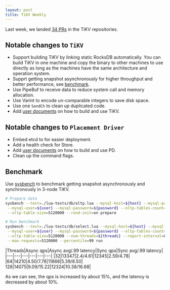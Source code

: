 ```yaml
---
layout: post
title: TiKV Weekly
---
```


Last week, we landed [34 PRs](https://github.com/search?utf8=%E2%9C%93&q=repo%3Apingcap%2Ftikv+repo%3Apingcap%2Fpd+is%3Apr+is%3Amerged+merged%3A2016-07-23..2016-07-29+&type=Issues&ref=searchresults) in the TiKV repositories.

## Notable changes to `TiKV`

+ Support building TiKV by linking static RocksDB automatically. You can build TiKV in one machine and copy the binary to other machines to use directly as long as the  machines have the same architecture and operation system.
+ Supprt getting snapshot asynchronously for higher throughput and better performance, see [benchmark](#Benchmark).
+ Use PipeBuf to receive data to reduce system call and memory allocation. 
+ Use Varint to encode un-comparable integers to save disk space. 
+ Use one `SendCh` to clean up duplicated code. 
+ Add [user documents](https://github.com/pingcap/docs/) on how to build and use TiKV.

## Notable changes to `Placement Driver`

+ Embed etcd to for easier deployment.
+ Add a health check for Store.
+ Add [user documents](https://github.com/pingcap/docs/) on how to build and use PD.
+ Clean up the command flags.

## Benchmark

Use [sysbench](https://github.com/pingcap/tidb-bench/tree/master/sysbench) to benchmark getting snapshot asynchronously and synchronously in 3-node TiKV.

```bash
# Prepare data
sysbench --test=./lua-tests/db/oltp.lua --mysql-host=${host} --mysql-port=${port} \
 --mysql-user=${user} --mysql-password=${password} --oltp-tables-count=1 \
 --oltp-table-size=5120000 --rand-init=on prepare

# Run benchmark
sysbench --test=./lua-tests/db/select.lua --mysql-host=${host} --mysql-port=${port} \
 --mysql-user=${user} --mysql-password=${password} --oltp-tables-count=1 \
 --oltp-table-size=5120000 --num-threads=${threads} --report-interval=60 \
 --max-requests=5120000 --percentile=99 run
```

|Threads|Async qps|Async avg/.99 latency|Sync qps|Sync avg/.99 latency|
|---|---|---|---|---|---|
|32|13347|2.4/4.61|12345|2.59/4.78|
|64|14210|4.50/7.78|11868|5.39/8.50|
128|14075|9.09/15.22|12324|10.38/16.68|

As we can see, the qps is increased by about 15%, and the latency is decreased by about 10%.



